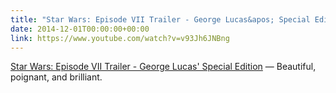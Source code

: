 ```yaml
---
title: "Star Wars: Episode VII Trailer - George Lucas&apos; Special Edition"
date: 2014-12-01T00:00:00+00:00
link: https://www.youtube.com/watch?v=v93Jh6JNBng
---
```

[Star Wars: Episode VII Trailer - George Lucas&apos; Special Edition](https://www.youtube.com/watch?v=v93Jh6JNBng) &mdash; 
 Beautiful, poignant, and brilliant.
